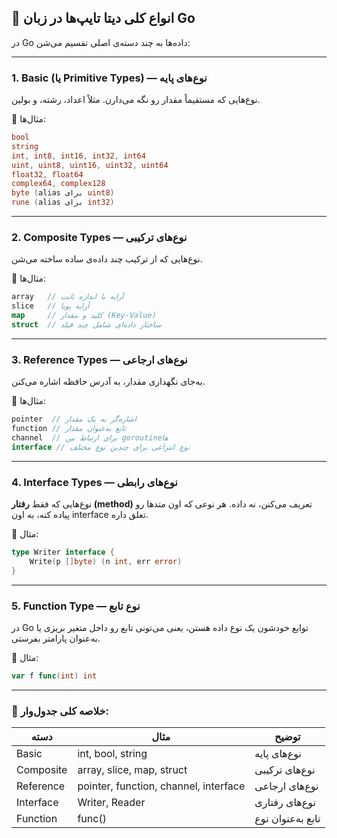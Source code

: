 ## 🧩 انواع کلی دیتا تایپ‌ها در زبان Go

در Go داده‌ها به چند دسته‌ی اصلی تقسیم می‌شن:

---

### **1. Basic (یا Primitive Types) — نوع‌های پایه**

نوع‌هایی که مستقیماً مقدار رو نگه می‌دارن.
مثلاً اعداد، رشته، و بولین.

🧠 مثال‌ها:

```go
bool
string
int, int8, int16, int32, int64
uint, uint8, uint16, uint32, uint64
float32, float64
complex64, complex128
byte (alias برای uint8)
rune (alias برای int32)
```

---

### **2. Composite Types — نوع‌های ترکیبی**

نوع‌هایی که از ترکیب چند داده‌ی ساده ساخته می‌شن.

🧠 مثال‌ها:

```go
array   // آرایه با اندازه ثابت
slice   // آرایه پویا
map     // کلید و مقدار (Key-Value)
struct  // ساختار داده‌ای شامل چند فیلد
```

---

### **3. Reference Types — نوع‌های ارجاعی**

به‌جای نگهداری مقدار، به آدرس حافظه اشاره می‌کنن.

🧠 مثال‌ها:

```go
pointer  // اشاره‌گر به یک مقدار
function // تابع به‌عنوان مقدار
channel  // برای ارتباط بین goroutine‌ها
interface // نوع انتزاعی برای چندین نوع مختلف
```

---

### **4. Interface Types — نوع‌های رابطی**

نوع‌هایی که فقط **رفتار (method)** تعریف می‌کنن، نه داده.
هر نوعی که اون متدها رو پیاده کنه، به اون interface تعلق داره.

🧠 مثال:

```go
type Writer interface {
    Write(p []byte) (n int, err error)
}
```

---

### **5. Function Type — نوع تابع**

در Go توابع خودشون یک نوع داده هستن، یعنی می‌تونی تابع رو داخل متغیر بریزی یا به‌عنوان پارامتر بفرستی.

🧠 مثال:

```go
var f func(int) int
```

---

### 📘 خلاصه کلی جدول‌وار:

| دسته      | مثال                                  | توضیح             |
| --------- | ------------------------------------- | ----------------- |
| Basic     | int, bool, string                     | نوع‌های پایه      |
| Composite | array, slice, map, struct             | نوع‌های ترکیبی    |
| Reference | pointer, function, channel, interface | نوع‌های ارجاعی    |
| Interface | Writer, Reader                        | نوع‌های رفتاری    |
| Function  | func()                                | تابع به‌عنوان نوع |
